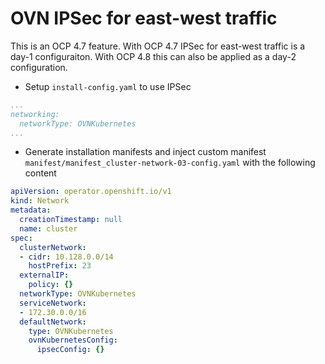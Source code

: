 # OVN IPSec for east-west traffic

This is an OCP 4.7 feature. With OCP 4.7 IPSec for east-west traffic is a day-1 configuraiton. With OCP 4.8 this can also be applied as a day-2 configuration.

- Setup `install-config.yaml` to use IPSec

```yaml
...
networking:
  networkType: OVNKubernetes
...
```

- Generate installation manifests and inject custom manifest `manifest/manifest_cluster-network-03-config.yaml` with the following content

```yaml
apiVersion: operator.openshift.io/v1
kind: Network
metadata:
  creationTimestamp: null
  name: cluster
spec:
  clusterNetwork:
  - cidr: 10.128.0.0/14
    hostPrefix: 23
  externalIP:
    policy: {}
  networkType: OVNKubernetes
  serviceNetwork:
  - 172.30.0.0/16
  defaultNetwork:
    type: OVNKubernetes
    ovnKubernetesConfig:
      ipsecConfig: {}
```
